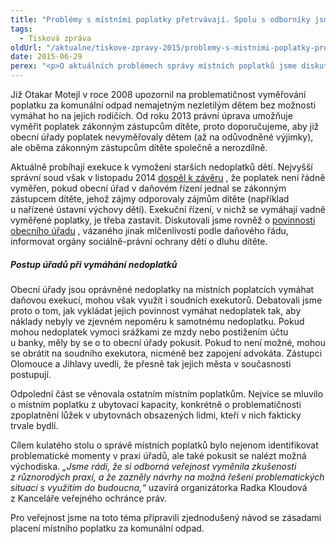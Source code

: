 ```yaml
---
title: "Problémy s místními poplatky přetrvávají. Spolu s odborníky jsme hledali řešení"
tags:
  - Tisková zpráva
oldUrl: "/aktualne/tiskove-zpravy-2015/problemy-s-mistnimi-poplatky-pretrvavaji-spolu-s-odborniky-jsme-hledali-reseni"
date: 2015-06-29
perex: "<p>O aktuálních problémech správy místních poplatků jsme diskutovali se zástupci Ministerstva financí, krajských a obecních úřadů i akademické obce. Na kulatém stole pořádaném 19. června jsme se dotkli témat jako vyměřování poplatku za komunální odpad nezletilým a jeho následného vymáhání, nebo problémů spojených s místním poplatkem z ubytovací kapacity.</p>"
---
```


<!-- imported from the old website -->

<p>Již Otakar Motejl v roce 2008 upozornil na problematičnost vyměřování poplatku za komunální odpad nemajetným nezletilým dětem bez možnosti vymáhat ho na jejich rodičích. Od roku 2013 právní úprava umožňuje vyměřit poplatek zákonným zástupcům dítěte, proto doporučujeme, aby již obecní úřady poplatek nevyměřovaly dětem (až na odůvodněné výjimky), ale oběma zákonným zástupcům dítěte společně a nerozdílně. </p><p>Aktuálně probíhají exekuce k vymožení starších nedoplatků dětí. Nejvyšší správní soud však v listopadu 2014 <a title="Otevření do nového okna" href="http://www.nssoud.cz/files/SOUDNI_VYKON/2014/0116_1As__1400029_20150121072956_prevedeno.pdf" target="_blank">dospěl k závěru</a> , že poplatek není řádně vyměřen, pokud obecní úřad v daňovém řízení jednal se zákonným zástupcem dítěte, jehož zájmy odporovaly zájmům dítěte (například u nařízené ústavní výchovy dětí). Exekuční řízení, v nichž se vymáhají vadně vyměřené poplatky, je třeba zastavit. Diskutovali jsme rovněž o <a title="Otevření do nového okna" href="http://portal.gov.cz/app/zakony/zakonPar.jsp?page=0&amp;idBiblio=48272&amp;recShow=11&amp;nr=359~2F1999&amp;rpp=15#parCnt" target="_blank">povinnosti obecního úřadu</a> , vázaného jinak mlčenlivostí podle daňového řádu, informovat orgány sociálně-právní ochrany dětí o dluhu dítěte.</p><h5>Postup úřadů při vymáhání nedoplatků</h5><p>Obecní úřady jsou oprávněné nedoplatky na místních poplatcích vymáhat daňovou exekucí, mohou však využít i soudních exekutorů. Debatovali jsme proto o tom, jak vykládat jejich povinnost vymáhat nedoplatek tak, aby náklady nebyly ve zjevném nepoměru k samotnému nedoplatku. Pokud mohou nedoplatek vymoci srážkami ze mzdy nebo postižením účtu u banky, měly by se o to obecní úřady pokusit. Pokud to není možné, mohou se obrátit na soudního exekutora, nicméně bez zapojení advokáta. Zástupci Olomouce a Jihlavy uvedli, že přesně tak jejich města v současnosti postupují. </p><p>Odpolední část se věnovala ostatním místním poplatkům. Nejvíce se mluvilo o místním poplatku z ubytovací kapacity, konkrétně o problematičnosti zpoplatnění lůžek v ubytovnách obsazených lidmi, kteří v nich fakticky trvale bydlí.</p><p>Cílem kulatého stolu o správě místních poplatků bylo nejenom identifikovat problematické momenty v praxi úřadů, ale také pokusit se nalézt možná východiska.<em> „Jsme rádi, že si odborná veřejnost vyměnila zkušenosti z různorodých praxí, a že zazněly návrhy na možná řešení problematických situací s využitím do budoucna,“</em> uzavírá organizátorka Radka Kloudová z Kanceláře veřejného ochránce práv.</p>Pro veřejnost jsme na toto téma připravili zjednodušený návod se zásadami placení místního poplatku za komunální odpad.
